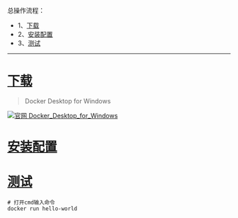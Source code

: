 总操作流程：
- 1、[下载](#docker-01)
- 2、[安装配置](#docker-02)
- 3、[测试](#docker-03)

***

# <a name="docker-01" href="#" >下载 </a>

> Docker Desktop for Windows

[![](https://img.shields.io/badge/官网-Docker_Desktop_for_Windows-red.svg "官网 Docker_Desktop_for_Windows")](https://docs.docker.com/v17.09/docker-for-windows/install/)


# <a name="docker-02" href="#" >安装配置</a>





# <a name="docker-03" href="#" >测试</a>

```
# 打开cmd输入命令
docker run hello-world
```